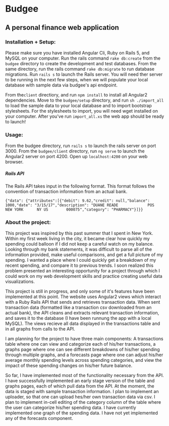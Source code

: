 # Budgee
## A personal finance web application

### Installation + Setup:

Please make sure you have installed Angular Cli, Ruby on Rails 5, and MySQL on your computer. Run the rails command `rake db:create` from the `budgee` directory
to create the development and test databases. From the same directory, run the rails command `rake db:migrate` to
run database migrations. Run `rails s` to launch the Rails server. You will need ther server to be running in the next
few steps, when we will populate your local database with sample data via budgee's api endpoint.

From the`client` directiory, and run `npm install` to install all Angular2 dependencies.
Move to the `budgee/setup` directory, and run `sh ./import_all` to load the sample data to your local database
and to import bootstrap stylesheets. For the stylesheets to import, you will need wget installed on your 
computer. After you've run `import_all.xs` the web app should be ready to launch!

### Usage:

From the budgee directory, run `rails s` to launch the rails server on port 3000. From the 
`budgee/client` directory, run `ng serve` to launch the Angular2 server on port 4200. Open up `localhost:4200`
on your web browser. 

##### Rails API

The Rails API takes input in the following format. This format follows the convention of transaction information from
an actual bank.

`{"data": {"attributes":[{"debit": 9.62,"credit": null,"balance": 1000,"date": "3/15/17","description": "DUANE READE             POS     NEW YORK      NY US        000075","category": "PHARMACY"}]}}`


### About the project:

This project was inspired by this past summer that I spent in New York. Within my first week living in the city,
it became clear how quickly my spending could balloon if I did not keep a careful watch on my balance. 
Looking through my bank statements, it was difficult to parse all of the information provided, make useful comparisons, and get a full picture of my spending.
I wanted a place where I could quickly get a breakdown of my recent spending, and compare it to previous trends. I soon realized this
problem presented an interesting opportunity for a project through which I could work on my web development skills and practice
creating useful data visualizations.


This project is still in progress, and only some of it's features have been implemented at this point. The website uses Angular2 views
which interact with a Ruby Rails API that sends and retrieves transaction data. When sent transaction data (formatted like a
 transaction csv downloaded from an actual bank), the API cleans and extracts relevant
transaction information, and saves it to the database (I have been runnung the app with a local MySQL). The views  recieve
all data displayed in the transactions table and in all graphs from calls to the API. 


I am planning for the project to have three main components: A transactions table where one can view and categorize each of his/her transactions,
a graphs page where one can see different breakdowns of his/her spending through multiple graphs, and a forecasts page where one can adjust
his/her average monthly spending levels across spending categories, and view the impact of these spending changes on his/her future balance.


So far, I have implemented most of the functionality necessary from the API. I have successfully implemented an early stage version of the table
and graphs pages, each of which pull data from the API. At the moment, the data is staged with sample transaction information. I plan to implement
an uploader, so that one can upload hes/her own transaction data via csv. I plan to implement in-cell editing of the category column of the 
table where the user can categorize his/her spending data. I have currently implemented one graph of the spending data. I have not yet 
implemented any of the forecasts component.



